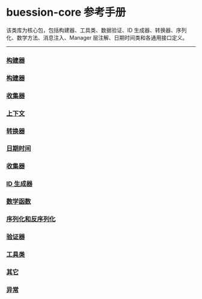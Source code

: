 # buession-core 参考手册


该类库为核心包，包括构建器、工具类、数据验证、ID 生成器、转换器、序列化、数学方法、消息注入、Manager 层注解、日期时间类和各通用接口定义。


---


### [构建器](builder.md)

### [构建器](codec.md)

### [收集器](collect.md)

### [上下文](context.md)

### [转换器](converter.md)

### [日期时间](datetime.md)

### [收集器](collect.md)

### [ID 生成器](id.md)

### [数学函数](math.md)

### [序列化和反序列化](serializer.md)

### [验证器](validator.md)

### [工具类](utils.md)

### [其它](other.md)

### [异常](exception.md)